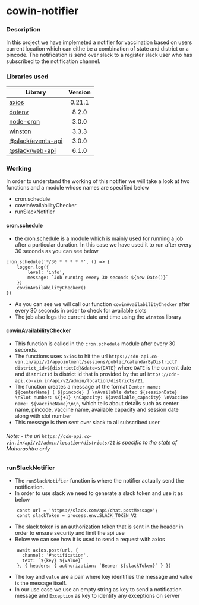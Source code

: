 # cowin-notifier

### Description

In this project we have implemeted a notifier for vaccination based on users current location which can eithe be a combination of state and district or a pincode. The notification is send over slack to a register slack user who has subscribed to the notification channel.

### Libraries used

|Library|Version|
|-------|:-----:|
|[axios](https://www.npmjs.com/package/axios)|0.21.1|
|[dotenv](https://www.npmjs.com/package/dotenv)|8.2.0|
|[node-cron](https://www.npmjs.com/package/node-cron)|3.0.0|
|[winston](https://www.npmjs.com/package/winston)|3.3.3|
|[@slack/events-api](https://slack.dev/node-slack-sdk/events-api)|3.0.0|
|[@slack/web-api](https://api.slack.com/web)|6.1.0|

### Working

In order to understand the working of this notifier we will take a look at two functions and a module whose names are specified below

* cron.schedule
* cowinAvailabilityChecker
* runSlackNotifier

#### cron.schedule
- the cron.schedule is a module which is mainly used for running a job after a particular duration. In this case we have used it to run after every 30 seconds as you can see below

```
cron.schedule('*/30 * * * * *', () => {
    logger.log({
        level: 'info',
        message: `Job running every 30 seconds ${new Date()}`
    })
    cowinAvailabilityChecker()
})
```

- As you can see we will call our function `cowinAvailabilityChecker` after every 30 seconds in order to check for available slots 
- The job also logs the current date and time using the `winston` library

#### cowinAvailabilityChecker

- This function is called in the `cron.schedule` module after every 30 seconds.
- The functions uses `axios` to hit the url  `https://cdn-api.co-vin.in/api/v2/appointment/sessions/public/calendarByDistrict?district_id=${districtId}&date=${DATE}` where `DATE` is the current date and `districtId` is district id that is provided by the url `https://cdn-api.co-vin.in/api/v2/admin/location/districts/21`.
- The function creates a message of the format `Center name: ${centerName} ( ${pincode} ) \nAvailable date: ${sessionDate} \nSlot number: ${j+1} \nCapacity: ${available_capacity} \nVaccine name: ${vaccineName}\n\n`, which tells about details such as center name, pincode, vaccine name, available capacity and session date along with slot number
- This message is then sent over slack to all subscribed user

###### Note: - the url `https://cdn-api.co-vin.in/api/v2/admin/location/districts/21` is specific to the state of Maharashtra only

### runSlackNotifier
- The `runSlackNotifier` function is where the notifier actually send the notification.
- In order to use slack we need to generate a slack token and use it as below
```
    const url = 'https://slack.com/api/chat.postMessage';
    const slackToken = process.env.SLACK_TOKEN_V2
```
- The slack token is an authorization token that is sent in the header in order to ensure security and limit the api use
- Below we can see how it is used to send a request with axios
```
    await axios.post(url, {
      channel: '#notification',
      text: `${key} ${value}`
    }, { headers: { authorization: `Bearer ${slackToken}` } })
```
- The `key` and `value` are a pair where key identifies the message and value is the message itself.
- In our use case we use an empty string as key to send a notification message and `Exception` as key to identify any exceptions on server

